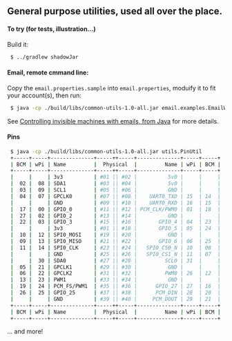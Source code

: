 ## General purpose utilities, used all over the place.


#### To try (for tests, illustration...)

Build it:
```bash
 $ ../gradlew shadowJar
```

#### Email, remote cmmand line:
Copy the `email.properties.sample` into `email.properties`, moduify it to fit your account(s), then run:
```bash
 $ java -cp ./build/libs/common-utils-1.0-all.jar email.examples.EmailWatcher -send:google -receive:google
```
See [Controlling invisible machines with emails, from Java](http://hocus-blogus.blogspot.com/2018/04/driving-and-monitoring-from-emails.html) for more details.

#### Pins
```bash
 $ java -cp ./build/libs/common-utils-1.0-all.jar utils.PinUtil
 +-----+-----+--------------+-----++-----+--------------+-----+-----+
 | BCM | wPi | Name         |  Physical  |         Name | wPi | BCM |
 +-----+-----+--------------+-----++-----+--------------+-----+-----+
 |     |     | 3v3          | #01 || #02 |          5v0 |     |     |
 |  02 |  08 | SDA1         | #03 || #04 |          5v0 |     |     |
 |  03 |  09 | SCL1         | #05 || #06 |          GND |     |     |
 |  04 |  07 | GPCLK0       | #07 || #08 |    UART0_TXD | 15  | 14  |
 |     |     | GND          | #09 || #10 |    UART0_RXD | 16  | 15  |
 |  17 |  00 | GPIO_0       | #11 || #12 | PCM_CLK/PWM0 | 01  | 18  |
 |  27 |  02 | GPIO_2       | #13 || #14 |          GND |     |     |
 |  22 |  03 | GPIO_3       | #15 || #16 |       GPIO_4 | 04  | 23  |
 |     |     | 3v3          | #01 || #18 |       GPIO_5 | 05  | 24  |
 |  10 |  12 | SPI0_MOSI    | #19 || #20 |          GND |     |     |
 |  09 |  13 | SPI0_MISO    | #21 || #22 |       GPIO_6 | 06  | 25  |
 |  11 |  14 | SPI0_CLK     | #23 || #24 |   SPI0_CS0_N | 10  | 08  |
 |     |     | GND          | #25 || #26 |   SPI0_CS1_N | 11  | 07  |
 |     |  30 | SDA0         | #27 || #28 |         SCL0 | 31  |     |
 |  05 |  21 | GPCLK1       | #29 || #30 |          GND |     |     |
 |  06 |  22 | GPCLK2       | #31 || #32 |         PWM0 | 26  | 12  |
 |  13 |  23 | PWM1         | #33 || #34 |          GND |     |     |
 |  19 |  24 | PCM_FS/PWM1  | #35 || #36 |      GPIO_27 | 27  | 16  |
 |  26 |  25 | GPIO_25      | #37 || #38 |      PCM_DIN | 28  | 20  |
 |     |     | GND          | #39 || #40 |     PCM_DOUT | 29  | 21  |
 +-----+-----+--------------+-----++-----+--------------+-----+-----+
 | BCM | wPi | Name         |  Physical  |         Name | wPi | BCM |
 +-----+-----+--------------+-----++-----+--------------+-----+-----+
```

... and more!
